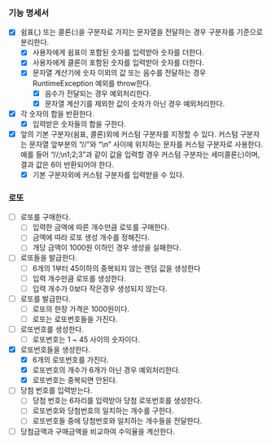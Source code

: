 ### 기능 명세서
- [X] 쉼표(,) 또는 콜론(:)을 구분자로 가지는 문자열을 전달하는 경우 구분자를 기준으로 분리한다. 
    - [X] 사용자에게 쉼표이 포함된 숫자를 입력받아 숫자를 더한다.
    - [X] 사용자에게 클론이 포함된 숫자를 입력받아 숫자를 더한다.
    - [X] 문자열 계산기에 숫자 이외의 값 또는 음수를 전달하는 경우 RuntimeException 예외를 throw한다.
        - [X] 음수가 전달되는 경우 예외처리한다.
        - [X] 문자열 계산기를 제외한 값이 숫자가 아닌 경우 예외처리한다. 
- [X] 각 숫자의 합을 반환한다.
    - [X] 입력받은 숫자들의 합을 구한다.
- [X] 앞의 기본 구분자(쉼표, 콜론)외에 커스텀 구분자를 지정할 수 있다. 
        커스텀 구분자는 문자열 앞부분의 “//”와 “\n” 사이에 위치하는 문자를 커스텀 구분자로 사용한다. 
        예를 들어 “//;\n1;2;3”과 같이 값을 입력할 경우 커스텀 구분자는 세미콜론(;)이며, 결과 값은 6이 반환되어야 한다.
    - [X] 기본 구분자외에 커스텀 구분자를 입력받을 수 있다.

### 로또
- [ ] 로또를 구매한다.
    - [ ] 입력한 금액에 따른 개수만큼 로또를 구매한다.
    - [ ] 금액에 따라 로또 생성 개수를 정해진다.
    - [ ] 개당 금액이 1000원 이하인 경우 생성을 실패한다.
- [ ] 로또들을 발급한다.
    - [ ] 6개의 1부터 45이하의 중복되지 않는 랜덤 값을 생성한다
    - [ ] 입력 개수만큼 로또를 생성한다.
    - [ ] 입력 개수가 0보다 작은경우 생성되지 않는다.
- [ ] 로또를 발급한다.
    - [ ] 로또의 한장 가격은 1000원이다.
    - [ ] 로또는 로또번호들을 가진다.
- [ ] 로또번호를 생성한다. 
    - [ ] 로또번호는 1 ~ 45 사이의 숫자이다.
- [X] 로또번호들을 생성한다.
    - [X] 6개의 로또번호를 가진다.
    - [X] 로또번호의 개수가 6개가 아닌 경우 예외처리한다. 
    - [X] 로또번호는 중복되면 안된다.
- [ ] 당첨 번호를 입력받는다.
    - [ ] 당첨 번호는 6자리를 입력받아 당첨 로또번호를 생성한다.
    - [ ] 로또번호와 당첨번호의 일치하는 개수를 구한다.
    - [ ] 로또번호들 중에 당첨번호와 일치하는 개수들을 전달한다.
- [ ] 당첨금액과 구매금액을 비교하여 수익율을 계산한다.

